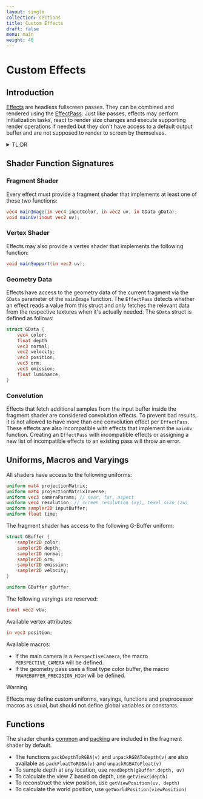 ```yaml
---
layout: single
collection: sections
title: Custom Effects
draft: false
menu: main
weight: 40
---
```


# Custom Effects

## Introduction

[Effects]() are headless fullscreen passes. They can be combined and rendered using the [EffectPass](). Just like passes, effects may perform initialization tasks, react to render size changes and execute supporting render operations if needed but they don't have access to a default output buffer and are not supposed to render to screen by themselves.

<details><summary>TL;DR</summary>
<p>

__shader.frag__

```glsl
uniform vec3 weights;

vec4 mainImage(const in vec4 inputColor, const in vec2 uv, const in GData gData) {

	return vec4(inputColor.rgb * weights, inputColor.a);

}
```

__CustomEffect.js__

```js
import { Uniform, Vector3 } from "three";
import { Effect } from "postprocessing";

// Tip: Use a bundler plugin like esbuild-plugin-glsl to import shaders as text.
import fragmentShader from "./shader.frag";

export class CustomEffect extends Effect {

	constructor() {

		super("CustomEffect");

		this.fragmentShader = fragmentShader;

		const uniforms = this.input.uniforms;
		uniforms.set("weights", new Uniform(new Vector3()));

	}

}

```

</p>
</details>

## Shader Function Signatures

### Fragment Shader

Every effect must provide a fragment shader that implements at least one of these two functions:

```glsl
vec4 mainImage(in vec4 inputColor, in vec2 uv, in GData gData);
void mainUv(inout vec2 uv);
```

### Vertex Shader

Effects may also provide a vertex shader that implements the following function:

```glsl
void mainSupport(in vec2 uv);
```

### Geometry Data

Effects have access to the geometry data of the current fragment via the `GData` parameter of the `mainImage` function. The `EffectPass` detects whether an effect reads a value from this struct and only fetches the relevant data from the respective textures when it's actually needed. The `GData` struct is defined as follows:

```glsl
struct GData {
	vec4 color;
	float depth
	vec3 normal;
	vec2 velocity;
	vec3 position;
	vec3 orm;
	vec3 emission;
	float luminance;
}
```

### Convolution

Effects that fetch additional samples from the input buffer inside the fragment shader are considered convolution effects. To prevent bad results, it is not allowed to have more than one convolution effect per `EffectPass`. These effects are also incompatible with effects that implement the `mainUv` function. Creating an `EffectPass` with incompatible effects or assigning a new list of incompatible effects to an existing pass will throw an error.

## Uniforms, Macros and Varyings

All shaders have access to the following uniforms:

```glsl
uniform mat4 projectionMatrix;
uniform mat4 projectionMatrixInverse;
uniform vec3 cameraParams; // near, far, aspect
uniform vec4 resolution; // screen resolution (xy), texel size (zw)
uniform sampler2D inputBuffer;
uniform float time;
```

The fragment shader has access to the following G-Buffer uniform:

```glsl
struct GBuffer {
	sampler2D color;
	sampler2D depth;
	sampler2D normal;
	sampler2D orm;
	sampler2D emission;
	sampler2D velocity;
}

uniform GBuffer gBuffer;
```

The following varyings are reserved:

```glsl
inout vec2 vUv;
```

Available vertex attributes:

```glsl
in vec3 position;
```

Available macros:

- If the main camera is a `PerspectiveCamera`, the macro `PERSPECTIVE_CAMERA` will be defined.
- If the geometry pass uses a float type color buffer, the macro `FRAMEBUFFER_PRECISION_HIGH` will be defined.

> [!WARNING]
> Effects may define custom uniforms, varyings, functions and preprocessor macros as usual, but should not define global variables or constants.

## Functions

The shader chunks [common](https://github.com/mrdoob/three.js/blob/dev/src/renderers/shaders/ShaderChunk/common.glsl.js)
and [packing](https://github.com/mrdoob/three.js/blob/dev/src/renderers/shaders/ShaderChunk/packing.glsl.js) are included in the fragment shader by default.

* The functions `packDepthToRGBA(v)` and `unpackRGBAToDepth(v)` are also available as `packFloatToRGBA(v)` and `unpackRGBAToFloat(v)`
* To sample depth at any location, use `readDepth(gBuffer.depth, uv)`
* To calculate the view Z based on depth, use `getViewZ(depth)`
* To reconstruct the view position, use `getViewPosition(uv, depth)`
* To calculate the world position, use `getWorldPosition(viewPosition)`
